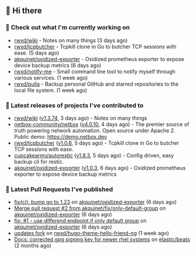 ## 👋 Hi there

### 👷 Check out what I'm currently working on


- [rwxd/wiki](https://github.com/rwxd/wiki) - Notes on many things (3 days ago)
- [rwxd/tcpbutcher](https://github.com/rwxd/tcpbutcher) - Tcpkill clone in Go to butcher TCP sessions with ease. (5 days ago)
- [akquinet/oxidized-exporter](https://github.com/akquinet/oxidized-exporter) - Oxidized prometheus exporter to expose device backup metrics (6 days ago)
- [rwxd/notify-me](https://github.com/rwxd/notify-me) - Small command line tool to notify myself through various services. (1 week ago)
- [rwxd/pulla](https://github.com/rwxd/pulla) - Backup personal GitHub and starred repositories to the local file system. (1 week ago)

### 🔭 Latest releases of projects I've contributed to


- [rwxd/wiki](https://github.com/rwxd/wiki) ([v1.3.74](https://github.com/rwxd/wiki/releases/tag/v1.3.74), 3 days ago) - Notes on many things
- [netbox-community/netbox](https://github.com/netbox-community/netbox) ([v4.0.10](https://github.com/netbox-community/netbox/releases/tag/v4.0.10), 4 days ago) - The premier source of truth powering network automation. Open source under Apache 2. Public demo: https://demo.netbox.dev
- [rwxd/tcpbutcher](https://github.com/rwxd/tcpbutcher) ([v1.0.6](https://github.com/rwxd/tcpbutcher/releases/tag/v1.0.6), 5 days ago) - Tcpkill clone in Go to butcher TCP sessions with ease.
- [cupcakearmy/autorestic](https://github.com/cupcakearmy/autorestic) ([v1.8.3](https://github.com/cupcakearmy/autorestic/releases/tag/v1.8.3), 5 days ago) - Config driven, easy backup cli for restic.
- [akquinet/oxidized-exporter](https://github.com/akquinet/oxidized-exporter) ([v1.0.3](https://github.com/akquinet/oxidized-exporter/releases/tag/v1.0.3), 6 days ago) - Oxidized prometheus exporter to expose device backup metrics

### 🔨 Latest Pull Requests I've published


- [fix(ci): bump go to 1.23](https://github.com/akquinet/oxidized-exporter/pull/4) on [akquinet/oxidized-exporter](https://github.com/akquinet/oxidized-exporter) (6 days ago)
- [Merge pull request #2 from akquinet/fix/only-default-group](https://github.com/akquinet/oxidized-exporter/pull/3) on [akquinet/oxidized-exporter](https://github.com/akquinet/oxidized-exporter) (6 days ago)
- [fix: #1 - use differend endpoint if only default group](https://github.com/akquinet/oxidized-exporter/pull/2) on [akquinet/oxidized-exporter](https://github.com/akquinet/oxidized-exporter) (6 days ago)
- [updates fork](https://github.com/rwxd/hugo-theme-hello-friend-ng/pull/2) on [rwxd/hugo-theme-hello-friend-ng](https://github.com/rwxd/hugo-theme-hello-friend-ng) (1 week ago)
- [Docs: corrected gpg signing key for newer rhel systems](https://github.com/elastic/beats/pull/39899) on [elastic/beats](https://github.com/elastic/beats) (2 months ago)
